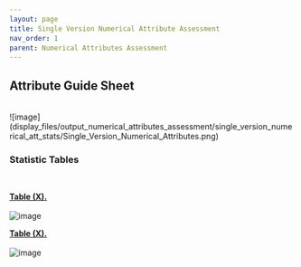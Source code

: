 ```yaml
---
layout: page
title: Single Version Numerical Attribute Assessment
nav_order: 1
parent: Numerical Attributes Assessment
---
```



## Attribute Guide Sheet
<br />  
![image](display_files/output_numerical_attributes_assessment/single_version_numerical_att_stats/Single_Version_Numerical_Attributes.png)
<br /> 

### Statistic Tables
<br />  

[**Table (X).**](https://github.com/aryastark5/web_bench/blob/gh-pages/display_files/output_numerical_attributes_assessment/pairwise_numerical_columns_scatterplot_graphs/single_version_numerical_att_stats.csv)
<br />  
![image](display_files/output_numerical_attributes_assessment/pairwise_numerical_columns_scatterplot_graphs/single_version_numerical_att_stats.png)
<br />  

[**Table (X).**](https://github.com/aryastark5/web_bench/blob/gh-pages/display_files/output_numerical_attributes_assessment/pairwise_numerical_columns_scatterplot_graphs/single_version_num_att_stats_per_adverse_event_table.csv)
<br />  
![image](display_files/output_numerical_attributes_assessment/pairwise_numerical_columns_scatterplot_graphs/single_version_num_att_stats_per_adverse_event_table.png)
<br />  